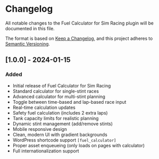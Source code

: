 # Changelog

All notable changes to the Fuel Calculator for Sim Racing plugin will be documented in this file.

The format is based on [Keep a Changelog](https://keepachangelog.com/en/1.0.0/),
and this project adheres to [Semantic Versioning](https://semver.org/spec/v2.0.0.html).

## [1.0.0] - 2024-01-15

### Added
- Initial release of Fuel Calculator for Sim Racing
- Standard calculator for single-stint races
- Advanced calculator for multi-stint planning
- Toggle between time-based and lap-based race input
- Real-time calculation updates
- Safety fuel calculation (includes 2 extra laps)
- Tank capacity limits for realistic planning
- Dynamic stint management (add/remove stints)
- Mobile responsive design
- Clean, modern UI with gradient backgrounds
- WordPress shortcode support `[fuel_calculator]`
- Proper asset enqueueing (only loads on pages with calculator)
- Full internationalization support